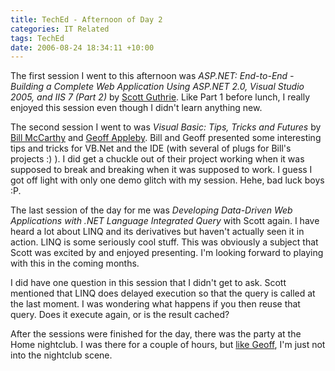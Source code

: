```yaml
---
title: TechEd - Afternoon of Day 2
categories: IT Related
tags: TechEd
date: 2006-08-24 18:34:11 +10:00
---
```


The first session I went to this afternoon was _ASP.NET: End-to-End - Building a Complete Web Application Using ASP.NET 2.0, Visual Studio 2005, and IIS 7 (Part 2)_ by [Scott Guthrie][0]. Like Part 1 before lunch, I really enjoyed this session even though I didn't learn anything new.

The second session I went to was _Visual Basic: Tips, Tricks and Futures_ by [Bill McCarthy][1] and [Geoff Appleby][2]. Bill and Geoff presented some interesting tips and tricks for VB.Net and the IDE (with several of plugs for Bill's projects :) ). I did get a chuckle out of their project working when it was supposed to break and breaking when it was supposed to work. I guess I got off light with only one demo glitch with my session. Hehe, bad luck boys :P.

<!--more-->

The last session of the day for me was _Developing Data-Driven Web Applications with .NET Language Integrated Query_ with Scott again. I have heard a lot about LINQ and its derivatives but haven't actually seen it in action. LINQ is some seriously cool stuff. This was obviously a subject that Scott was excited by and enjoyed presenting. I'm looking forward to playing with this in the coming months. 

I did have one question in this session that I didn't get to ask. Scott mentioned that LINQ does delayed execution so that the query is called at the last moment. I was wondering what happens if you then reuse that query. Does it execute again, or is the result cached?

After the sessions were finished for the day, there was the party at the Home nightclub. I was there for a couple of hours, but [like Geoff][3], I'm just not into the nightclub scene.

[0]: http://weblogs.asp.net/scottgu/
[1]: http://msmvps.com/blogs/bill/default.aspx
[2]: http://blogs.crankygoblin.com/blogs/geoff.appleby/
[3]: http://blogs.crankygoblin.com/blogs/geoff.appleby/archive/2006/08/25/Current_Score__Teched3_Me15.aspx
